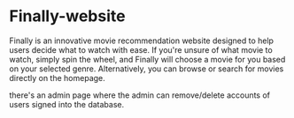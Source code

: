 # Finally-website
Finally is an innovative movie recommendation website designed to help users decide what to watch with ease. If you're unsure of what movie to watch, simply spin the wheel, and Finally will choose a movie for you based on your selected genre. Alternatively, you can browse or search for movies directly on the homepage.

there's an admin page where the admin can remove/delete accounts of users signed into the database.
